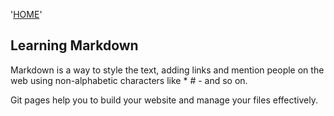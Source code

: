 '[HOME](../README.md)'<br/>

## Learning Markdown

Markdown is a way to style the text, adding links and mention people on the web using non-alphabetic characters like *  #  - and so on.

Git pages help you to build your website and manage your files effectively.